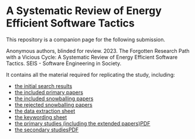 # A Systematic Review of Energy Efficient Software Tactics
This repository is a companion page for the following submission.

Anonymous authors, blinded for review. 2023. The Forgotten Research Path with a Vicious Cycle: A Systematic Review of Energy Efficient Software Tactics. SEIS - Software Engineering in Society.

It contains all the material required for replicating the study, including: 

- [the initial search results](https://github.com/ee-application-software/SEIS-2023-ee-application-tactics-rep-pkg/blob/main/data/00_initial_search_results.csv)
- [the included primary papers](https://github.com/ee-application-software/SEIS-2023-ee-application-tactics-rep-pkg/blob/main/data/01_included_from_initial_search.csv)
- [the included snowballing papers](https://github.com/ee-application-software/SEIS-2023-ee-application-tactics-rep-pkg/blob/main/data/02_included_snowballed_papers.csv)
- [the rejected snowballing papers](https://github.com/ee-application-software/SEIS-2023-ee-application-tactics-rep-pkg/blob/main/data/03_rejected_snowballed_papers.csv)
- [the data extraction sheet](https://github.com/ee-application-software/SEIS-2023-ee-application-tactics-rep-pkg/blob/main/data/04_data_extraction.csv) 
- [the keywording sheet](https://github.com/ee-application-software/SEIS-2023-ee-application-tactics-rep-pkg/blob/main/data/05_keywording.csv)
- [the primary studies (including the extended papers)](https://github.com/ee-application-software/SEIS-2023-ee-application-tactics-rep-pkg/blob/main/data/06_primary_studies.csv)[PDF](https://github.com/ee-application-software/SEIS-2023-ee-application-tactics-rep-pkg/blob/main/primary_studies.pdf)
- [the secondary studies](https://github.com/ee-application-software/SEIS-2023-ee-application-tactics-rep-pkg/blob/main/data/07_secondary_studies.csv)[PDF](https://github.com/ee-application-software/SEIS-2023-ee-application-tactics-rep-pkg/blob/main/secondary_studies.pdf)

